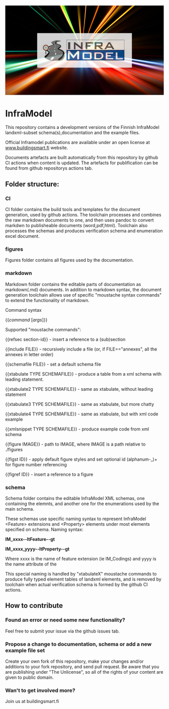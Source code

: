 ![InfraModel logo](/figures/inframodel-cover.jpg "InfraModel logo")

# InfraModel
This repository contains a development versions of the Finnish InfraModel landxml-subset schema(s),documentation and the example files. 

Official Inframodel publications are available under an open license at www.buildingsmart.fi website.

Documents artefacts are built automatically from this repository by github CI actions when content is updated. The artefacts for publification can be found from github repositorys actions tab. 

## Folder structure:

### CI
CI folder contains the build tools and templates for the document generation, used by github actions. The toolchain processes and combines the raw markdown documents to one, and then uses pandoc to convert markdwn to publisheable documents (word,pdf,html). Toolchain also processes the schemas and produces verification schema and enumeration excel document.

### figures
Figures folder contains all figures used by the documentation.

### markdown
Markdown folder contains the editable parts of documentation as markdown(.md) documents. In addition to markdown syntax, the document generation toolchain allows use of specific "moustache syntax commands" to extend the functionality of markdown.

Command syntax

{{*command* [*args*]}}

Supported "moustache commands":
  
  {{refsec section-id}}          - insert a reference to a (sub)section
  
  {{include FILE}}               - recursively include a file (or, if FILE=="annexes", all the annexes in letter order)
  
  {{schemafile FILE}}            - set a default schema file
  
  {{xtabulate TYPE SCHEMAFILE}}  - produce a table from a xml schema with leading statement.
  
  {{xtabulate2 TYPE SCHEMAFILE}} - same as xtabulate, without leading statement
  
  {{xtabulate3 TYPE SCHEMAFILE}} - same as xtabulate, but more chatty
  
  {{xtabulate4 TYPE SCHEMAFILE}} - same as xtabulate, but with xml code example
  
  {{xmlsnippet TYPE SCHEMAFILE}} - produce example code from xml schema
  
  {{figure IMAGE}}               - path to IMAGE, where IMAGE is a path relative to ./figures
 
  {{figst ID}}                   - apply default figure styles and set optional id (alphanum-_)+ for figure number referencing
  
  {{figref ID}}                  - insert a reference to a figure
  
### schema
Schema folder contains the editable InfraModel XML schemas, one containing the elemnts, and another one for the enumerations used by the main schema. 

These schemas use specific naming syntax to represent InfraModel \<Feature> extensions and \<Property> elements under most elements specified on schema. 
Naming syntax:

**IM_xxxx--ltFeature--gt**

**IM_xxxx_yyyy--ltProperty--gt**

Where xxxx is the name of feature extension (ie IM_Codings) and yyyy is the name attribute of the 

This special naming is handled by "xtabulateX" moustache commands to produce fully typed element tables of landxml elements, and is removed by toolchain when actual verification schema is formed by the github CI actions. 

## How to contribute

### Found an error or need some new functionality?
Feel free to submit your issue via the github issues tab.

### Propose a change to documentation, schema or add a new example file set
Create your own fork of this repository, make your changes and/or additions to your fork repository, and send pull request. Be aware that you are publishing under "The Unlicense", so all of the rights of your content are given to public domain. 

### Wan't to get involved more?
Join us at buildingsmart.fi


